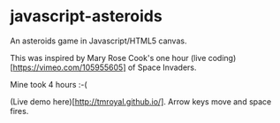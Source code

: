 # javascript-asteroids
An asteroids game in Javascript/HTML5 canvas.

This was inspired by Mary Rose Cook's one hour (live
coding)[https://vimeo.com/105955605] of Space Invaders.

Mine took 4 hours :-(

(Live demo here)[http://tmroyal.github.io/]. Arrow keys move and space fires.
